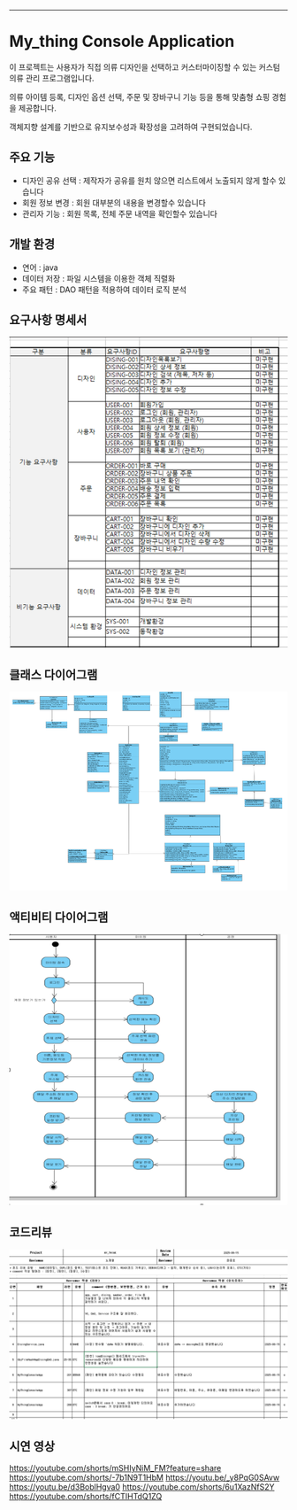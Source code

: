 ---

# My_thing Console Application

이 프로젝트는 사용자가 직접 의류 디자인을 선택하고 커스터마이징할 수 있는 커스텀 의류 관리 프로그램입니다.

의류 아이템 등록, 디자인 옵션 선택, 주문 및 장바구니 기능 등을 통해 맞춤형 쇼핑 경험을 제공합니다.

객체지향 설계를 기반으로 유지보수성과 확장성을 고려하여 구현되었습니다.

## 주요 기능

+ 디자인 공유 선택 : 제작자가 공유를 원치 않으면 리스트에서 노출되지 않게 할수 있습니다
+ 회원 정보 변경 : 회원 대부분의 내용을 변경할수 있습니다
+ 관리자 기능 : 회원 목록, 전체 주문 내역을 확인할수 있습니다

## 개발 환경

+ 연어 : java
+ 데이터 저장 : 파일 시스템을 이용한 객체 직렬화
+ 주요 패턴 : DAO 패턴을 적용하여 데이터 로직 분석

## 요구사항 명세서
![요구사항 명세서](https://github.com/letizin/My_thing/blob/main/RequestForProposal.png)
## 클래스 다이어그램
![클래스 이미지](https://github.com/letizin/My_thing/blob/main/class.PNG)
## 액티비티 다이어그램
![액티비티 이미지](https://github.com/letizin/My_thing/blob/main/Activity.png)
## 코드리뷰
![코드리뷰](https://github.com/letizin/My_thing/blob/main/%EC%BD%94%EB%93%9C%EB%A6%AC%EB%B7%B0.png)
## 시연 영상
https://youtube.com/shorts/mSHIyNiM_FM?feature=share
https://youtube.com/shorts/-7b1N9T1HbM
https://youtu.be/_y8PqG0SAvw
https://youtu.be/d3BoblHgva0
https://youtube.com/shorts/6u1XazNfS2Y
https://youtube.com/shorts/fCTIHTdQ1ZQ
